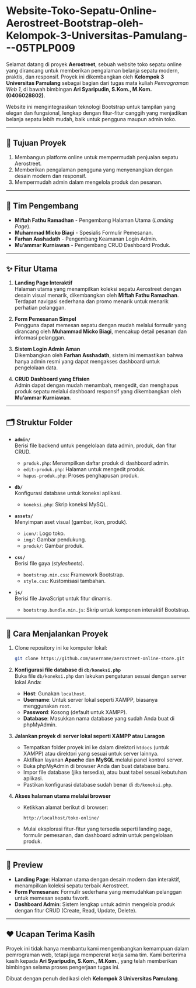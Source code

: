 # Website-Toko-Sepatu-Online-Aerostreet-Bootstrap-oleh-Kelompok-3-Universitas-Pamulang---05TPLP009
Selamat datang di proyek **Aerostreet**, sebuah website toko sepatu online yang dirancang untuk memberikan pengalaman belanja sepatu modern, praktis, dan responsif. Proyek ini dikembangkan oleh **Kelompok 3 Universitas Pamulang** sebagai bagian dari tugas mata kuliah *Pemrograman Web 1*, di bawah bimbingan **Ari Syaripudin, S.Kom., M.Kom. (0406028802)**.

Website ini mengintegrasikan teknologi Bootstrap untuk tampilan yang elegan dan fungsional, lengkap dengan fitur-fitur canggih yang menjadikan belanja sepatu lebih mudah, baik untuk pengguna maupun admin toko.

---

## 🎯 Tujuan Proyek
1. Membangun platform online untuk mempermudah penjualan sepatu Aerostreet.
2. Memberikan pengalaman pengguna yang menyenangkan dengan desain modern dan responsif.
3. Mempermudah admin dalam mengelola produk dan pesanan.

---

## 👥 Tim Pengembang
- **Miftah Fathu Ramadhan** - Pengembang Halaman Utama (*Landing Page*).
- **Muhammad Micko Biagi** - Spesialis Formulir Pemesanan.
- **Farhan Asshadath** - Pengembang Keamanan Login Admin.
- **Mu’ammar Kurniawan** - Pengembang CRUD Dashboard Produk.

---

## ✨ Fitur Utama
1. **Landing Page Interaktif**  
   Halaman utama yang menampilkan koleksi sepatu Aerostreet dengan desain visual menarik, dikembangkan oleh **Miftah Fathu Ramadhan**. Terdapat navigasi sederhana dan promo menarik untuk menarik perhatian pelanggan.

2. **Form Pemesanan Simpel**  
   Pengguna dapat memesan sepatu dengan mudah melalui formulir yang dirancang oleh **Muhammad Micko Biagi**, mencakup detail pesanan dan informasi pelanggan.

3. **Sistem Login Admin Aman**  
   Dikembangkan oleh **Farhan Asshadath**, sistem ini memastikan bahwa hanya admin resmi yang dapat mengakses dashboard untuk pengelolaan data.

4. **CRUD Dashboard yang Efisien**  
   Admin dapat dengan mudah menambah, mengedit, dan menghapus produk sepatu melalui dashboard responsif yang dikembangkan oleh **Mu’ammar Kurniawan**.

---

## 🗂 Struktur Folder
- **`admin/`**  
  Berisi file backend untuk pengelolaan data admin, produk, dan fitur CRUD.
  - `produk.php`: Menampilkan daftar produk di dashboard admin.
  - `edit-produk.php`: Halaman untuk mengedit produk.
  - `hapus-produk.php`: Proses penghapusan produk.

- **`db/`**  
  Konfigurasi database untuk koneksi aplikasi.
  - `koneksi.php`: Skrip koneksi MySQL.

- **`assets/`**  
  Menyimpan aset visual (gambar, ikon, produk).
  - `icon/`: Logo toko.
  - `img/`: Gambar pendukung.
  - `produk/`: Gambar produk.

- **`css/`**  
  Berisi file gaya (*stylesheets*).
  - `bootstrap.min.css`: Framework Bootstrap.
  - `style.css`: Kustomisasi tambahan.

- **`js/`**  
  Berisi file JavaScript untuk fitur dinamis.
  - `bootstrap.bundle.min.js`: Skrip untuk komponen interaktif Bootstrap.

---

## 📜 Cara Menjalankan Proyek
1. Clone repository ini ke komputer lokal:  
   ```bash
   git clone https://github.com/username/aerostreet-online-store.git

2. **Konfigurasi file database di `db/koneksi.php`**  
   Buka file `db/koneksi.php` dan lakukan pengaturan sesuai dengan server lokal Anda:
   - **Host**: Gunakan `localhost`.
   - **Username**: Untuk server lokal seperti XAMPP, biasanya menggunakan `root`.
   - **Password**: Kosong (default untuk XAMPP).
   - **Database**: Masukkan nama database yang sudah Anda buat di phpMyAdmin.

3. **Jalankan proyek di server lokal seperti XAMPP atau Laragon**  
   - Tempatkan folder proyek ini ke dalam direktori `htdocs` (untuk XAMPP) atau direktori yang sesuai untuk server lainnya.  
   - Aktifkan layanan **Apache** dan **MySQL** melalui panel kontrol server.  
   - Buka phpMyAdmin di browser Anda dan buat database baru.  
   - Impor file database (jika tersedia), atau buat tabel sesuai kebutuhan aplikasi.  
   - Pastikan konfigurasi database sudah benar di `db/koneksi.php`.

4. **Akses halaman utama melalui browser**  
   - Ketikkan alamat berikut di browser:  
     ```
     http://localhost/toko-online/
     ```
   - Mulai eksplorasi fitur-fitur yang tersedia seperti landing page, formulir pemesanan, dan dashboard admin untuk pengelolaan produk.

---

## 🎥 Preview
- **Landing Page**: Halaman utama dengan desain modern dan interaktif, menampilkan koleksi sepatu terbaik Aerostreet.  
- **Form Pemesanan**: Formulir sederhana yang memudahkan pelanggan untuk memesan sepatu favorit.  
- **Dashboard Admin**: Sistem lengkap untuk admin mengelola produk dengan fitur CRUD (Create, Read, Update, Delete).

---

## ❤️ Ucapan Terima Kasih
Proyek ini tidak hanya membantu kami mengembangkan kemampuan dalam pemrograman web, tetapi juga mempererat kerja sama tim. Kami berterima kasih kepada **Ari Syaripudin, S.Kom., M.Kom.**, yang telah memberikan bimbingan selama proses pengerjaan tugas ini.

Dibuat dengan penuh dedikasi oleh **Kelompok 3 Universitas Pamulang**.
